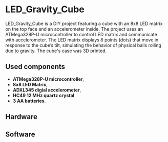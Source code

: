 # LED_Gravity_Cube
LED_Gravity_Cube is a DIY project featuring a cube with an 8x8 LED matrix on the top face and an accelerometer inside. The project uses an ATMega328P-U microcontroller to control LED matrix and communicate with accelerometer. The LED matrix displays 8 points (dots) that move in response to the cube’s tilt, simulating the behavior of physical balls rolling due to gravity. The cube's case was 3D printed.

## Used components

- **ATMega328P-U microcontroller**,
- **8x8 LED Matrix**,
- **ADXL345 digial accelerometer**,
- **HC49 12 MHz quartz crystal**
- **3 AA batteries**.

## Hardware

## Software
